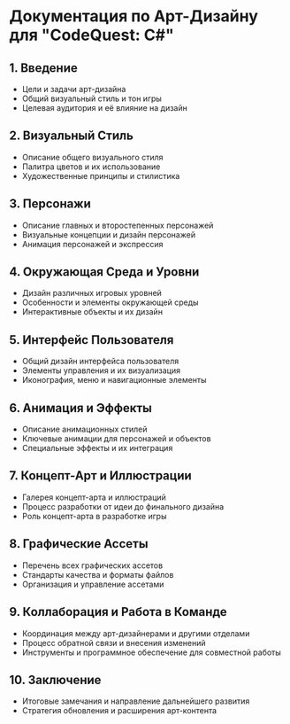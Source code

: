 # Документация по Арт-Дизайну для "CodeQuest: C#"

## 1. Введение
- Цели и задачи арт-дизайна
- Общий визуальный стиль и тон игры
- Целевая аудитория и её влияние на дизайн

## 2. Визуальный Стиль
- Описание общего визуального стиля
- Палитра цветов и их использование
- Художественные принципы и стилистика

## 3. Персонажи
- Описание главных и второстепенных персонажей
- Визуальные концепции и дизайн персонажей
- Анимация персонажей и экспрессия

## 4. Окружающая Среда и Уровни
- Дизайн различных игровых уровней
- Особенности и элементы окружающей среды
- Интерактивные объекты и их дизайн

## 5. Интерфейс Пользователя
- Общий дизайн интерфейса пользователя
- Элементы управления и их визуализация
- Иконография, меню и навигационные элементы

## 6. Анимация и Эффекты
- Описание анимационных стилей
- Ключевые анимации для персонажей и объектов
- Специальные эффекты и их интеграция

## 7. Концепт-Арт и Иллюстрации
- Галерея концепт-арта и иллюстраций
- Процесс разработки от идеи до финального дизайна
- Роль концепт-арта в разработке игры

## 8. Графические Ассеты
- Перечень всех графических ассетов
- Стандарты качества и форматы файлов
- Организация и управление ассетами

## 9. Коллаборация и Работа в Команде
- Координация между арт-дизайнерами и другими отделами
- Процесс обратной связи и внесения изменений
- Инструменты и программное обеспечение для совместной работы

## 10. Заключение
- Итоговые замечания и направление дальнейшего развития
- Стратегия обновления и расширения арт-контента
